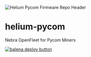 ![Helium Pycom Firmware Repo Header](https://cdn.shopify.com/s/files/1/0071/2281/3001/files/Nebra-Firmware-Github-Header-Pycom.png?v=1688030309)

# helium-pycom
Nebra OpenFleet for Pycom Miners

[![balena deploy button](https://www.balena.io/deploy.svg)](https://dashboard.balena-cloud.com/deploy?repoUrl=https://github.com/NebraLtd/helium-pycom)
